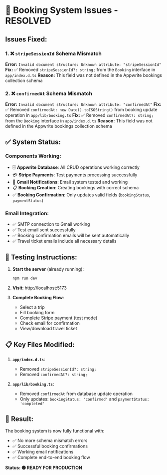 # 🎯 Booking System Issues - RESOLVED

## Issues Fixed:

### 1. ❌ `stripeSessionId` Schema Mismatch 
**Error:** `Invalid document structure: Unknown attribute: "stripeSessionId"`
**Fix:** ✅ Removed `stripeSessionId?: string;` from the `Booking` interface in `app/index.d.ts`
**Reason:** This field was not defined in the Appwrite bookings collection schema

### 2. ❌ `confirmedAt` Schema Mismatch
**Error:** `Invalid document structure: Unknown attribute: "confirmedAt"`
**Fix:** ✅ Removed `confirmedAt: new Date().toISOString()` from booking update operation in `app/lib/booking.ts`
**Fix:** ✅ Removed `confirmedAt?: string;` from the `Booking` interface in `app/index.d.ts`
**Reason:** This field was not defined in the Appwrite bookings collection schema

## ✅ System Status:

### Components Working:
- 🗄️ **Appwrite Database**: All CRUD operations working correctly
- 💳 **Stripe Payments**: Test payments processing successfully
- 📧 **Gmail Notifications**: Email system tested and working
- 📋 **Booking Creation**: Creating bookings with correct schema
- ✅ **Booking Confirmation**: Only updates valid fields (`bookingStatus`, `paymentStatus`)

### Email Integration:
- ✅ SMTP connection to Gmail working
- ✅ Test email sent successfully
- ✅ Booking confirmation emails will be sent automatically
- ✅ Travel ticket emails include all necessary details

## 🚀 Testing Instructions:

1. **Start the server** (already running):
   ```bash
   npm run dev
   ```

2. **Visit**: http://localhost:5173

3. **Complete Booking Flow**:
   - Select a trip
   - Fill booking form
   - Complete Stripe payment (test mode)
   - Check email for confirmation
   - View/download travel ticket

## 📋 Key Files Modified:

1. **`app/index.d.ts`**: 
   - Removed `stripeSessionId?: string;`
   - Removed `confirmedAt?: string;`

2. **`app/lib/booking.ts`**:
   - Removed `confirmedAt` from database update operation
   - Only updates: `bookingStatus: 'confirmed'` and `paymentStatus: 'completed'`

## 🎉 Result:
The booking system is now fully functional with:
- ✅ No more schema mismatch errors
- ✅ Successful booking confirmations
- ✅ Working email notifications
- ✅ Complete end-to-end booking flow

**Status: 🟢 READY FOR PRODUCTION**
